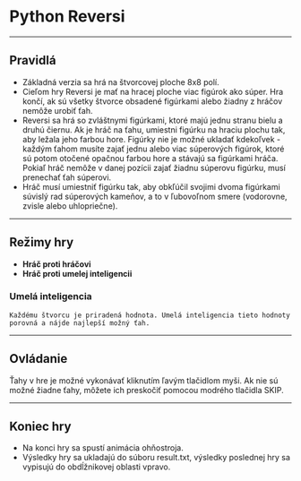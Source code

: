 # Python Reversi
---
## Pravidlá
* Základná verzia sa hrá na štvorcovej ploche 8x8 polí.
* Cieľom hry Reversi je mať na hracej ploche viac figúrok ako súper. Hra končí, ak sú všetky štvorce obsadené figúrkami alebo žiadny z hráčov nemôže urobiť ťah.
* Reversi sa hrá so zvláštnymi figúrkami, ktoré majú jednu stranu bielu a druhú čiernu. Ak je hráč na ťahu, umiestni figúrku na hraciu plochu tak, aby ležala jeho farbou hore. Figúrky nie je možné ukladať kdekoľvek - každým ťahom musíte zajať jednu alebo viac súperových figúrok, ktoré sú potom otočené opačnou farbou hore a stávajú sa figúrkami hráča. Pokiaľ hráč nemôže v danej pozícii zajať žiadnu súperovu figúrku, musí prenechať ťah súperovi.
* Hráč musí umiestniť figúrku tak, aby obkľúčil svojimi dvoma figúrkami súvislý rad súperových kameňov, a to v ľubovoľnom smere (vodorovne, zvisle alebo uhlopriečne). 

---

## Režimy hry
* __Hráč proti hráčovi__
* __Hráč proti umelej inteligencii__
### Umelá inteligencia
    Každému štvorcu je priradená hodnota. Umelá inteligencia tieto hodnoty porovná a nájde najlepší možný ťah.

---

## Ovládanie
Ťahy v hre je možné vykonávať kliknutím ľavým tlačidlom myši. Ak nie sú možné žiadne ťahy, môžete ich preskočiť pomocou modrého tlačidla SKIP.
  
---

## Koniec hry
* Na konci hry sa spustí animácia ohňostroja.
* Výsledky hry sa ukladajú do súboru result.txt, výsledky poslednej hry sa vypisujú do obdĺžnikovej oblasti vpravo.
